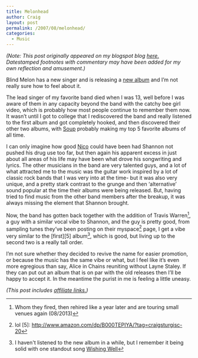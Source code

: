 ```yaml
---
title: Melonhead
author: Craig
layout: post
permalink: /2007/08/melonhead/
categories:
  - Music
---
```

*(Note: This post originally appeared on my blogspot blog [here.][1] Datestamped footnotes with commentary may have been added for my own reflection and amusement.)*

 [1]: http://craigtsoandso.blogspot.com/2007/08/melonhead.html

Blind Melon has a new singer and is releasing a [new album][2] and I’m not really sure how to feel about it.

 [2]: http://www.amazon.com/dp/B0014DBZRY?tag=craigsturgisc-20

The lead singer of my favorite band died when I was 13, well before I was aware of them in any capacity beyond the band with the catchy bee girl video, which is probably how most people continue to remember them now. It wasn’t until I got to college that I rediscovered the band and really listened to the first album and got completely hooked, and then discovered their other two albums, with [Soup][3] probably making my top 5 favorite albums of all time.

 [3]: http://www.amazon.com/dp/B000TENGZS/?tag=craigsturgisc-20

I can only imagine how good [Nico][4] could have been had Shannon not pushed his drug use too far, but then again his apparent excess in just about all areas of his life may have been what drove his songwriting and lyrics. The other musicians in the band are very talented guys, and a lot of what attracted me to the music was the guitar work inspired by a lot of classic rock bands that I was very into at the time- but it was also very unique, and a pretty stark contrast to the grunge and then ‘alternative’ sound popular at the time their albums were being released. But, having tried to find music from the other band members after the breakup, it was always missing the element that Shannon brought.

 [4]: http://www.amazon.com/dp/B000TEPENU/?tag=craigsturgisc-20

Now, the band has gotten back together with the addition of Travis Warren[^1], a guy with a similar vocal vibe to Shannon, and the guy is pretty good, from sampling tunes they’ve been posting on their myspace[^2] page, I get a vibe very similar to the [first][5] album[^3], which is good, but living up to the second two is a really tall order.

 [^1]: Whom they fired, then rehired like a year later and are touring small venues again (08/2013)
 [^2]: lol 
 [5]: http://www.amazon.com/dp/B000TEPIYA/?tag=craigsturgisc-20
 [^3]: I haven't listened to the new album in a while, but I remember it being solid with one standout song [Wishing Well](http://amazon) 

I’m not sure whether they decided to revive the name for easier promotion, or because the music has the same vibe or what, but I feel like it’s even more egregious than say, Alice in Chains reuniting without Layne Staley. If they can put out an album that is on par with the old releases then I’ll be happy to accept it. In the meantime the purist in me is feeling a little uneasy.

*(This post includes [affiliate links.][6])*

 [6]: /affiliate-links/
